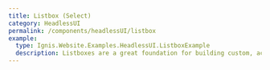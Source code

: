 ```yaml
---
title: Listbox (Select)
category: HeadlessUI
permalink: /components/headlessUI/listbox
example:
  type: Ignis.Website.Examples.HeadlessUI.ListboxExample
  description: Listboxes are a great foundation for building custom, accessible select menus for your app, complete with robust support for keyboard navigation.
---
```




